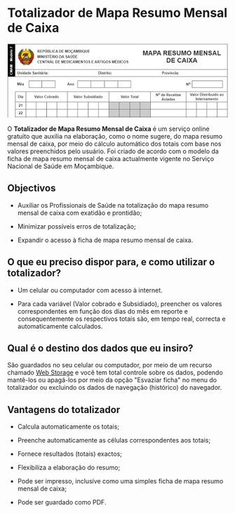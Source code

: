 # Totalizador de Mapa Resumo Mensal de Caixa

![Trecho do Totalizador de Mapa Resumo Mensal de Caixa](imagens/totalizador-de-mapa-resumo-mensal-de-caixa.png)

O **Totalizador de Mapa Resumo Mensal de Caixa** é um serviço online gratuito que auxilia na elaboração, como o nome sugere, do mapa resumo mensal de caixa, por meio do cálculo automático dos totais com base nos valores preenchidos pelo usuário. Foi criado de acordo com o modelo da ficha de mapa resumo mensal de caixa actualmente vigente no Serviço Nacional de Saúde em Moçambique.


## Objectivos

* Auxiliar os Profissionais de Saúde na totalização do mapa resumo mensal de caixa com exatidão e prontidão;

* Minimizar possíveis erros de totalização;

* Expandir o acesso à ficha de mapa resumo mensal de caixa.


## O que eu preciso dispor para, e como utilizar o totalizador?

* Um celular ou computador com acesso à internet.

* Para cada variável (Valor cobrado e Subsidiado), preencher os valores correspondentes em função dos dias do mês em reporte e consequentemente os respectivos totais são, em tempo real, correcta e automaticamente calculados.


## Qual é o destino dos dados que eu insiro?

São guardados no seu celular ou computador, por meio de um recurso chamado [Web Storage](https://developer.mozilla.org/pt-BR/docs/Web/API/Web_Storage_API) e você tem total controle sobre os dados, podendo mantê-los ou apagá-los por meio da opção "Esvaziar ficha" no menu do totalizador ou excluindo os dados de navegação (histórico) do navegador.


## Vantagens do totalizador

* Calcula automaticamente os totais;

* Preenche automaticamente as células correspondentes aos totais;

* Fornece resultados (totais) exactos;

* Flexibiliza a elaboração do resumo;

* Pode ser impresso, inclusíve como uma simples ficha de mapa resumo mensal de caixa;

* Pode ser guardado como PDF.